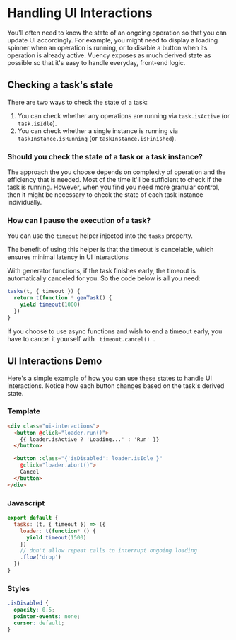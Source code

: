 <script>
import StateInteractions from '~components/tasks/StateInteractions.vue'

export default {
  components: {
    StateInteractions
  }
}
</script>

# Handling UI Interactions

You'll often need to know the state of an ongoing operation so that you can update UI accordingly. For example, you might need to display a loading spinner when an operation is running, or to disable a button when its operation is already active. Vuency exposes as much derived state as possible so that it's easy to handle everyday, front-end logic.

## Checking a task's state

There are two ways to check the state of a task:

1. You can check whether any operations are running via `task.isActive` (or `task.isIdle`).
2. You can check whether a single instance is running via `taskInstance.isRunning` (or `taskInstance.isFinished`).

### Should you check the state of a task or a task instance?

The approach the you choose depends on complexity of operation and the efficiency that is needed. Most of the time it'll be sufficient to check if the task is running. However, when you find you need more granular control, then it might be necessary to check the state of each task instance individually.

### How can I pause the execution of a task?

You can use the `timeout` helper injected into the `tasks` property.

The benefit of using this helper is that the timeout is cancelable, which ensures minimal latency in UI interactions

With generator functions, if the task finishes early, the timeout is automatically canceled for you. So the code below is all you need:

```js
tasks(t, { timeout }) {
  return t(function * genTask() {
    yield timeout(1000)
  })
}
```

<p class="warning">
  If you choose to use async functions and wish to end a timeout early, you have to cancel it yourself with <code> timeout.cancel() </code>.
</p>

## UI Interactions Demo

Here's a simple example of how you can use these states to handle UI interactions. Notice how each button changes based on the task's derived state.

<div>
  <StateInteractions />
</div>

### Template

```html
<div class="ui-interactions">
  <button @click="loader.run()">
    {{ loader.isActive ? 'Loading...' : 'Run' }}
  </button>

  <button :class="{'isDisabled': loader.isIdle }"
    @click="loader.abort()">
    Cancel
  </button>
</div>
```

### Javascript

```js
export default {
  tasks: (t, { timeout }) => ({
    loader: t(function* () {
      yield timeout(1500)
    })
    // don't allow repeat calls to interrupt ongoing loading
    .flow('drop')
  })
}
```

### Styles

```css
.isDisabled {
  opacity: 0.5;
  pointer-events: none;
  cursor: default;
}
```
